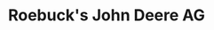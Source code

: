 ---
title: "Roebuck's John Deere AG"
url: /south-river-city/roebucks-john-deere-ag/
shop: agrarian
---
